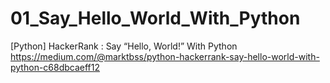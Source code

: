 # 01_Say_Hello_World_With_Python
[Python] HackerRank : Say “Hello, World!” With Python
https://medium.com/@marktbss/python-hackerrank-say-hello-world-with-python-c68dbcaeff12
